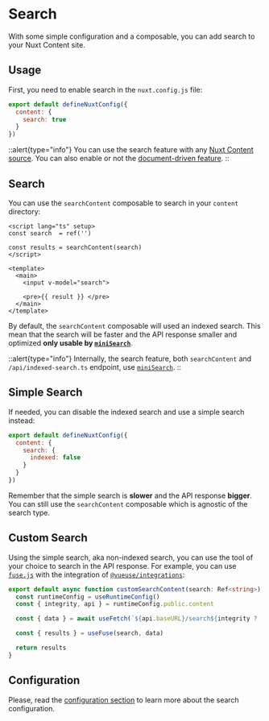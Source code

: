 # Search

With some simple configuration and a composable, you can add search to your Nuxt Content site.

## Usage

First, you need to enable search in the `nuxt.config.js` file:

```js [nuxt.config.js]
export default defineNuxtConfig({
  content: {
    search: true
  }
})
```

::alert{type="info"}
You can use the search feature with any [Nuxt Content source](/api/configuration#sources). You can also enable or not the [document-driven feature](/guide/writing/document-driven).
::

## Search

You can use the `searchContent` composable to search in your `content` directory:

```vue
<script lang="ts" setup>
const search  = ref('')

const results = searchContent(search)
</script>

<template>
  <main>
    <input v-model="search">

    <pre>{{ result }} </pre>
  </main>
</template>
```

By default, the `searchContent` composable will used an indexed search. This mean that the search will be faster and the API response smaller and optimized **only usable by [`miniSearch`](https://lucaong.github.io/minisearch/)**.

::alert{type="info"}
Internally, the search feature, both `searchContent` and `/api/indexed-search.ts` endpoint, use [`miniSearch`](https://lucaong.github.io/minisearch/).
::

## Simple Search

If needed, you can disable the indexed search and use a simple search instead:

```js [nuxt.config.js]
export default defineNuxtConfig({
  content: {
    search: {
      indexed: false
    }
  }
})
```

Remember that the simple search is **slower** and the API response **bigger**. You can still use the `searchContent` composable which is agnostic of the search type.

## Custom Search

Using the simple search, aka non-indexed search, you can use the tool of your choice to search in the API response. For example, you can use [`fuse.js`](https://fusejs.io/) with the integration of [`@vueuse/integrations`](https://vueuse.org/integrations/useFuse/#usefuse):

```ts
export default async function customSearchContent(search: Ref<string>) {
  const runtimeConfig = useRuntimeConfig()
  const { integrity, api } = runtimeConfig.public.content

  const { data } = await useFetch(`${api.baseURL}/search${integrity ? '.' + integrity : ''}.json`)

  const { results } = useFuse(search, data)

  return results
}
```

## Configuration

Please, read the [configuration section](../../4.api/3.configuration.md#search) to learn more about the search configuration.
